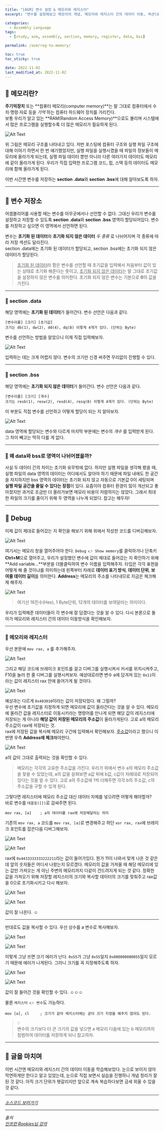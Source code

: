 ```yaml
---
title: "[ASM] 변수 설정 & 메모리와 레지스터"
excerpt: "변수를 설정해보고 메모리의 개념, 메모리와 레지스터 간의 데이터 이동, 섹션(data, bss)에 대해 알아보기"

categories:
  - Assembly Language
tags:
  - [study, asm, assembly, section, memory, register, data, bss]

permalink: /asm/reg-to-memory/

toc: true
toc_sticky: true

date: 2022-11-02
last_modified_at: 2022-11-02
---
```


## 👻 메모리란?
**주기억장치** 또는 **컴퓨터 메모리(computer memory)**는 말 그대로 컴퓨터에서 수치·명령·자료 등을 _기억_ 하는 컴퓨터 하드웨어 장치를 가리킨다.   
보통 우리가 알고 있는 **RAM(Random Access Memory)**으로도 불리며 시스템에서 많은 프로그램을 실행할수록 더 많은 메모리가 필요하게 된다.   

![Alt Text](/assets/images/posts_img/basics/asm/reg-to-memory/memory-structure.png)   

위 그림은 메모리 구조를 나타내고 있다. 저번 포스팅에 컴퓨터 구조와 실행 파일 구조에 대해 이야기 하면서 한 번 얘기했었지만, 실행 파일을 실행시켰을 때 파일의 정보들이 메모리에 올라가게 되는데, 실행 파일 데이터 뿐만 아니라 다른 여러가지 데이터도 메모리에 같이 올라가게 된다. 우리가 직접 입력한 프로그램 코드, 힙, 스택 등의 데이터도 메모리에 함께 올라가게 된다.   

이번 시간엔 변수를 저장하는 **section .data**와 **section .bss**에 대해 알아보도록 하자.

***

## 👻 변수 저장소
어셈블리어를 사용할 때는 변수를 아무곳에서나 선언할 수 없다. 그대신 우리가 변수를 설정하고 저장할 수 있도록 **section .data**와 **section .bss** 영역이 할당되어있다. 변수를 저장하고 싶으면 이 영역에서 선언하면 된다.   

변수는 **초기화 된 데이터**와 **초기화 되지 않은 데이터** _두 종류_ 로 나뉘어지며 각 종류에 따라 저장 섹션도 달라진다.   
section .data에는 초기화 된 데이터가 할당되고, section .bss에는 초기화 되지 않은 데이터가 할당된다.   
> <u>초기화 된 데이터</u>라 함은 변수를 선언할 때 초기값을 입력해서 처음부터 값이 있는 상태로 초기화 해준다는 뜻이고, <u>초기화 되지 않은 데이터</u>는 말 그대로 초기값을 설정하지 않은 변수를 의미한다. 초기화 되지 않은 변수는 기본으로 **0**의 값을 가진다.

***

### 🌱 section .data
해당 영역에는 **초기화 된 데이터**가 들어간다. 변수 선언은 다음과 같다.   

```
[변수이름] [크기] [초기값]
크기는 db(1), dw(2), dd(4), dq(8) 이렇게 4개가 있다. (단위는 Byte)
```

변수를 선언하는 방법을 알았으니 이제 직접 입력해보자.

![Alt Text](/assets/images/posts_img/basics/asm/reg-to-memory/section-data.PNG)   

입력하는 데는 크게 어렵지 않다. 변수의 크기만 신경 써주면 무리없이 진행할 수 있다.   

***

### 🌱 section .bss
해당 영역에는 **초기화 되지 않은 데이터**가 들어간다. 변수 선언은 다음과 같다.

```
[변수이름] [크기] [개수]
크기는 resb(1), resw(2), resd(4), resq(8) 이렇게 4개가 있다. (단위는 Byte)
```

이 부분도 직접 변수를 선언하고 어떻게 할당이 되는 지 알아보자.   

![Alt Text](/assets/images/posts_img/basics/asm/reg-to-memory/section-bss.PNG)   

data 영역에 할당되는 변수와 다르게 마지막 부분에는 변수의 _개수_ 를 입력받게 된다. 그 차이 빼고는 딱히 다를 게 없다.

***

### 🌱 왜 data와 bss로 영역이 나뉘어졌을까?
사실 두 데이터 간의 차이는 초기화 유무밖에 없다. 하지만 실행 파일을 생각해 봤을 때, 실행 파일의 data 영역의 데이터는 어디에서도 알아야 하기 때문에 파일 내에도 한 공간을 차지하지만 bss 영역의 데이터는 초기화 되지 않고 자동으로 기본값 0이 세팅되며 **실행 파일 공간을 줄일 수 있다는 장점**이 있다. 요즘이야 컴퓨터 환경이 많이 개선되고 좋아졌지만 과거로 조금만 더 올라가보면 메모리 비용이 저렴하지는 않았다. 그래서 최대한 파일의 크기를 줄이기 위해 두 영역을 나누게 되었다. 참고는 해두자!

***

## 👻 Debug
이제 값이 제대로 들어갔는 지 확인을 해보기 위해 위에서 작성한 코드를 디버깅해보자.   

![Alt Text](/assets/images/posts_img/basics/asm/reg-to-memory/debug-1.PNG)   

여기서는 메모리 창을 열어주어야 한다. ``` Debug 👉 Show memory ```를 클릭하거나 단축키 **Ctrl+M**으로 열어주고, 우리가 설정했던 변수에 값이 제대로 들어갔는 지 확인하기 위해 **Add variable...**부분을 더블클릭하여 변수 이름을 입력해주자. 타입은 각각 표현을 어떻게 해 줄 것이냐를 의미하는데 왼쪽부터 차례로 **데이터 표기 방식**, **데이터 단위**, **보여줄 데이터 길이**를 의미한다. **Address**는 메모리의 주소를 나타내므로 지금은 체크해제 해주자.   

![Alt Text](/assets/images/posts_img/basics/asm/reg-to-memory/memory-result.PNG)   

> 여기선 16진수(Hex), 1 Byte단위, 12개의 데이터를 보여달라는 의미이다.   

우리가 입력해준 데이터들이 각 변수에 잘 담겼다는 것을 알 수 있다. 다시 본론으로 돌아가 메모리와 레지스터 간의 데이터 이동방식을 확인해보자.

***

### 🌱 메모리와 레지스터
우선 본문에 ```mov rax, a``` 를 추가해주자.   

![Alt Text](/assets/images/posts_img/basics/asm/reg-to-memory/debug-2.PNG)   

그리고 해당 코드에 브레이크 포인트를 걸고 디버그를 실행시켜서 커서를 위치시켜주고, F10을 눌러 한 줄 디버그를 실행시켜보자. 예상대로라면 변수 a에 담겨져 있는 ```0x11```이라는 값이 레지스터 rax 안에 들어가게 될 것이다.   

![Alt Text](/assets/images/posts_img/basics/asm/reg-to-memory/debug-3-reg-result.PNG)   

예상과는 다르게 ```0x403010```이라는 값이 저장되었다. 왜 그럴까?   
우선 변수에 초기값을 지정하게 되면 메모리에 값이 올라간다는 것을 알 수 있다. 메모리에 올라간 값을 레지스터로 이동시키라는 명령어를 만나게 되면 해당 값이 레지스터에 저장되는 게 아니라 **해당 값이 저장된 메모리의 주소값**이 올라가게된다. 고로 a의 메모리 주소값이 rax에 저장되는 것.   
rax에 저장된 값을 복사해 메모리 구간에 입력해서 확인해보자. <u>주소값</u>이라고 했으니 이번엔 우측 **Address에 체크**해야한다.   

![Alt Text](/assets/images/posts_img/basics/asm/reg-to-memory/memory-3.PNG)   

a의 값이 그대로 출력되는 것을 확인할 수 있다.   

> 메모리는 각각의 고유한 주소값을 가진다. 우리가 위에서 변수 a의 메모리 주소값을 찾을 수 있었는데, a의 값을 살펴보면 a값 뒤에 b값, c값이 차례대로 저장되어 있다는 것을 알 수 있다. 고로 a의 주소값에 1씩 더해주면 각각 b의 주소값, c의 주소값을 구할 수 있게 된다.   

그렇다면 레지스터에 메모리 주소값 대신 데이터 자체를 넣으려면 어떻게 해야할까?   
바로 변수를 ```대괄호([])```로 감싸주면 된다.

```
mov rax, [a]    ; a의 데이터를 rax에 저장해달라는 의미
```

기존의 ```mov rax, a``` 코드를 ```mov rax, [a]```로 변경해주고 하단 ```xor rax, rax```에 브레이크 포인트를 잡은다음 디버그해보자.   

![Alt Text](/assets/images/posts_img/basics/asm/reg-to-memory/debug-4.PNG)   

![Alt Text](/assets/images/posts_img/basics/asm/reg-to-memory/debug-4-reg-result.PNG)   

rax에 ```0x4433333333222211```라는 값이 들어가있다. 뭔가 11이 나와서 맞게 나온 것 같은데 앞의 숫자들은 어디서 나왔는지 모르겠다. 메모리의 값을 가져올 때 해당 메모리에 있는 값만 가져오는 게 아닌 주변의 메모리까지 다같이 건드려지게 되는 것 같다. 정확한 값을 가져오기 위해 저장할 레지스터의 크기와 복사할 데이터의 크기를 맞춰주고 rax값을 0으로 초기화시키고 다시 해보자.   

![Alt Text](/assets/images/posts_img/basics/asm/reg-to-memory/debug-5.PNG)   

![Alt Text](/assets/images/posts_img/basics/asm/reg-to-memory/debug-5-reg-result.PNG)   

값이 잘 나온다. ☺

***

반대로도 값을 복사할 수 있다. 우선 상수를 a 변수로 복사해보자.   

![Alt Text](/assets/images/posts_img/basics/asm/reg-to-memory/cst-to-variable.PNG)   

![Alt Text](/assets/images/posts_img/basics/asm/reg-to-memory/error-msg.PNG)   

이렇게 그냥 쓰면 크기 에러가 난다. ```0x55```가 그냥 ```0x55```일지 ```0x000000000055```일지 모르기 때문에 에러가 나게된다. 그러니 크기를 꼭 지정해주도록 하자.   

![Alt Text](/assets/images/posts_img/basics/asm/reg-to-memory/cst-to-variable-2.PNG)   

![Alt Text](/assets/images/posts_img/basics/asm/reg-to-memory/cst-to-variable-2-result.PNG)   

값이 잘 들어간 것을 확인할 수 있다. ☺☺☺   

물론 ```레지스터 👉 변수```도 가능하다.   

```
mov [a], cl     ; 크기가 같아 레지스터에는 굳이 크기 지정을 해주지 않아도 된다.
```

> 💡   
변수의 크기보다 더 큰 크기의 값을 넣으면 a 메모리 다음에 있는 b 메모리까지 침범하여 데이터를 저장하게 되니 참고하자.


***

## 👻 글을 마치며
이번 시간엔 메모리와 레지스터 간의 데이터 이동을 학습해보았다. 눈으로 보이지 않아 막연하게만 한다고 알고 있었는데, 눈으로 직접 보면서 실습을 진행하니 개념 정리가 잘 된 것 같다. 아직 크기 단위가 헷갈리지만 앞으로 계속 복습하다보면 금세 외울 수 있을 것 같다.

***

_[소스코드 보러가기](https://github.com/choi-dan-di/study_assembly/blob/master/register/reg-to-memory.asm)_

***

_출처_   
_[인프런 Rookies님 강의](https://inf.run/bje8)_   